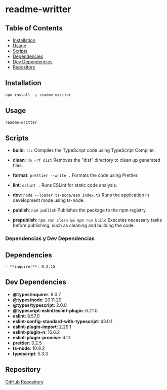 # readme-writter

## Table of Contents

- [Installation](#installation)
- [Usage](#usage)
- [Scripts](#scripts)
- [Dependencies](#dependencies)
- [Dev Dependencies](#dev-dependencies)
- [Repository](#repository)

## Installation

```bash
npm install -g readme-writter
```

## Usage

```bash
readme-writter
```

## Scripts

- **build**: `tsc`
  Compiles the TypeScript code using TypeScript Compiler.

- **clean**: `rm -rf dist`
  Removes the "dist" directory to clean up generated files.

- **format**: `prettier --write .`
  Formats the code using Prettier.

- **lint**: `eslint .`
  Runs ESLint for static code analysis.

- **dev**: `node --loader ts-node/esm index.ts`
  Runs the application in development mode using ts-node.

- **publish**: `npm publish`
  Publishes the package to the npm registry.

- **prepublish**: `npm run clean && npm run build`
  Executes necessary tasks before publishing, such as cleaning and building the code.

### Dependencias y Dev Dependencias

## Dependencies

```
- **inquirer**: 9.2.15
```

## Dev Dependencies

- **@types/inquirer**: 9.0.7
- **@types/node**: 20.11.20
- **@types/typescript**: 2.0.0
- **@typescript-eslint/eslint-plugin**: 6.21.0
- **eslint**: 8.57.0
- **eslint-config-standard-with-typescript**: 43.0.1
- **eslint-plugin-import**: 2.29.1
- **eslint-plugin-n**: 16.6.2
- **eslint-plugin-promise**: 6.1.1
- **prettier**: 3.2.5
- **ts-node**: 10.9.2
- **typescript**: 5.3.3

## Repository

[GitHub Repository](https://github.com/Lucho375/readme-generator.git)

